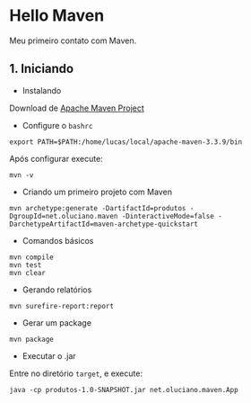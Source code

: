# Hello Maven

Meu primeiro contato com Maven.

## 1. Iniciando

- Instalando

Download de [Apache Maven Project](https://maven.apache.org/download.cgi)

- Configure o `bashrc`

```
export PATH=$PATH:/home/lucas/local/apache-maven-3.3.9/bin
```

Após configurar execute:

```
mvn -v
```

- Criando um primeiro projeto com Maven

```
mvn archetype:generate -DartifactId=produtos -DgroupId=net.oluciano.maven -DinteractiveMode=false -DarchetypeArtifactId=maven-archetype-quickstart
```

- Comandos básicos

```
mvn compile
mvn test
mvn clear
```

- Gerando relatórios

```
mvn surefire-report:report
```

- Gerar um package

```
mvn package
```

- Executar o .jar

Entre no diretório `target`, e execute:

```
java -cp produtos-1.0-SNAPSHOT.jar net.oluciano.maven.App
```
